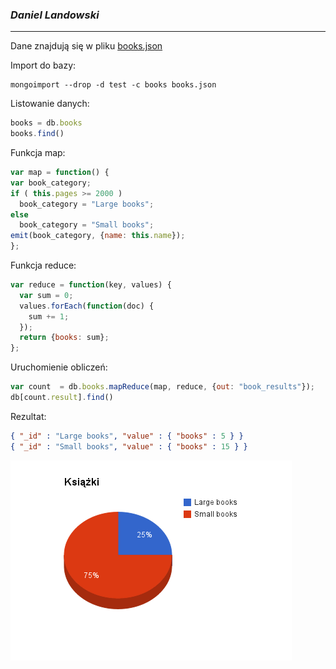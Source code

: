 ### *Daniel Landowski*
-----
Dane znajdują się w pliku [books.json](/data/dlandows/books.json)

Import do bazy:
```
mongoimport --drop -d test -c books books.json
```

Listowanie danych:
```js
books = db.books
books.find()
```

Funkcja map:
```js
var map = function() {
var book_category;
if ( this.pages >= 2000 ) 
  book_category = "Large books";
else 
  book_category = "Small books";
emit(book_category, {name: this.name});
};
```

Funkcja reduce:
```js
var reduce = function(key, values) {
  var sum = 0;
  values.forEach(function(doc) {
    sum += 1;
  });
  return {books: sum};
};
```

Uruchomienie obliczeń:
```js
var count  = db.books.mapReduce(map, reduce, {out: "book_results"});
db[count.result].find()
```

Rezultat:
```json
{ "_id" : "Large books", "value" : { "books" : 5 } }
{ "_id" : "Small books", "value" : { "books" : 15 } }
```

![](../images/dlandows/wykres-1.png)

